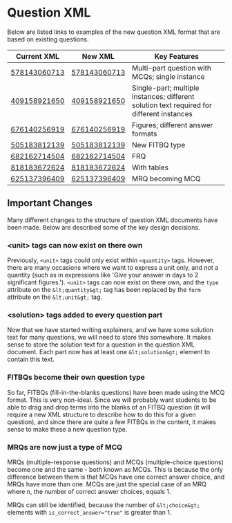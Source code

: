 # Question XML

Below are listed links to examples of the new question XML format that are based on existing questions.

| Current XML | New XML | Key Features |
|---|---|---|
| [578143060713](examples/578143060713_current.question.xml) | [578143060713](examples/578143060713_new.question.xml) | Multi-part question with MCQs; single instance |
| [409158921650](examples/409158921650_current.question.xml) | [409158921650](examples/409158921650_new.question.xml) | Single-part; multiple instances; different solution text required for different instances |
| [676140256919](examples/676140256919_current.question.xml) | [676140256919](examples/676140256919_new.question.xml) | Figures; different answer formats |
| [505183812139](examples/505183812139_current.question.xml) | [505183812139](examples/505183812139_new.question.xml) | New FITBQ type |
| [682162714504](examples/682162714504_current.question.xml) | [682162714504](examples/682162714504_new.question.xml) | FRQ |
| [818183672624](examples/818183672624_current.question.xml) | [818183672624](examples/818183672624_new.question.xml) | With tables |
| [625137396409](examples/625137396409_current.question.xml) | [625137396409](examples/625137396409_new.question.xml) | MRQ becoming MCQ |

## Important Changes

Many different changes to the structure of question XML documents have been made. Below are described some of the key design decisions.

### &lt;unit&gt; tags can now exist on there own

Previously, `<unit>` tags could only exist within `<quantity>` tags. However, there are many occasions where we want to express a unit only, and not a quantity (such as in expressions like 'Give your answer in days to 2 significant figures.'). `<unit>` tags can now exist on there own, and the `type` attribute on the `&lt;quantity&gt;` tag has been replaced by the `form` attribute on the `&lt;unit&gt;` tag.

### &lt;solution&gt; tags added to every question part

Now that we have started writing explainers, and we have some solution text for many questions, we will need to store this somewhere. It makes sense to store the solution text for a question in the question XML document. Each part now has at least one `&lt;solution&gt;` element to contain this text.

### FITBQs become their own question type

So far, FITBQs (fill-in-the-blanks questions) have been made using the MCQ format. This is very non-ideal. Since we will probably want students to be able to drag and drop terms into the blanks of an FITBQ question (it will require a new XML structure to describe how to do this for a given question), and since there are quite a few FITBQs in the content, it makes sense to make these a new question type.

### MRQs are now just a type of MCQ

MRQs (multiple-response questions) and MCQs (multiple-choice questions) become one and the same - both known as MCQs. This is because the only difference between them is that MCQs have one correct answer choice, and MRQs have more than one. MCQs are just the special case of an MRQ where n, the number of correct answer choices, equals 1.

MRQs can still be identified, because the number of `&lt;choice&gt;` elements with `is_correct_answer="true"` is greater than 1.